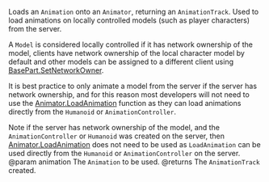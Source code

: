 Loads an `Animation` onto an `Animator`, returning an `AnimationTrack`. Used to load animations on locally controlled models (such as player characters) from the server.

A `Model` is considered locally controlled if it has network ownership of the model, clients have network ownership of the local character model by default and other models can be assigned to a different client using [BasePart.SetNetworkOwner](https://developer.roblox.com/api-reference/function/BasePart/SetNetworkOwner).

It is best practice to only animate a model from the server if the server has network ownership, and for this reason most developers will not need to use the [Animator.LoadAnimation](https://developer.roblox.com/api-reference/function/Animator/LoadAnimation) function as they can load animations directly from the `Humanoid` or `AnimationController`.

Note if the server has network ownership of the model, and the `AnimationController` or `Humanoid` was created on the server, then [Animator.LoadAnimation](https://developer.roblox.com/api-reference/function/Animator/LoadAnimation) does not need to be used as `LoadAnimation` can be used directly from the `Humanoid` or `AnimationController` on the server.
@param animation The `Animation` to be used.
@returns The `AnimationTrack` created.